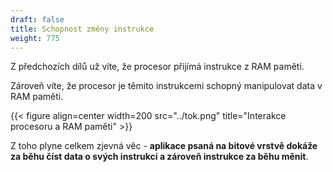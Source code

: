 ```yaml
---
draft: false
title: Schopnost změny instrukce
weight: 775
---
```


Z předchozích dílů už víte, že procesor přijímá instrukce z RAM paměti.

Zároveň víte, že procesor je těmito instrukcemi schopný manipulovat data v RAM paměti.

{{< figure align=center width=200 src="../tok.png" title="Interakce procesoru a RAM paměti" >}}

Z toho plyne celkem zjevná věc - **aplikace psaná na bitové vrstvě dokáže za běhu číst data o svých instrukcí a zároveň instrukce za běhu měnit**.